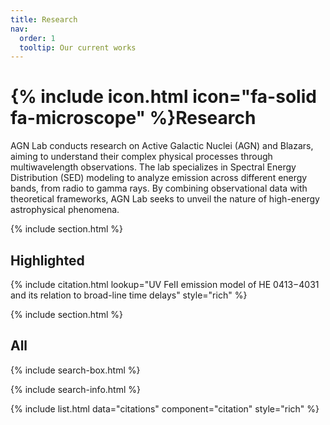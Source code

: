 ```yaml
---
title: Research
nav:
  order: 1
  tooltip: Our current works
---
```


# {% include icon.html icon="fa-solid fa-microscope" %}Research

AGN Lab conducts research on Active Galactic Nuclei (AGN) and Blazars, aiming to understand their complex physical processes through multiwavelength observations. The lab specializes in Spectral Energy Distribution (SED) modeling to analyze emission across different energy bands, from radio to gamma rays. By combining observational data with theoretical frameworks, AGN Lab seeks to unveil the nature of high-energy astrophysical phenomena.

{% include section.html %}

## Highlighted

{% include citation.html lookup="UV FeII emission model of HE 0413−4031 and its relation to broad-line time delays" style="rich" %}

{% include section.html %}

## All

{% include search-box.html %}

{% include search-info.html %}

{% include list.html data="citations" component="citation" style="rich" %}
